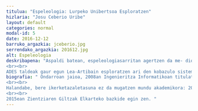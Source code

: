 ```yaml
---
titulua: "Espeleologia: Lurpeko Unibertsoa Esploratzen"
hizlaria: "Josu Ceberio Uribe"
layout: default
categories: normal
modal-id: 5
date: 2016-12-12
barruko_argazkia: jceberio.jpg
serrendako_argazkia: 201612.jpg
alt: Espeleologia
deskribapena: "Aspaldi batean, espeleologiasarritan agertzen da me- dioetan, paleolitoko aztarnategien aurkikuntzak direla medio, eta beste batzuetan zoritxarrez, istripuengatik. Baina gizartearen gehiengoak ordea ez daki jarduera es- peleologikoakzertan datzan. Hitzaldi honetan, ohiko galderetatik deretatik haratago joango gara, eta uraren higaduraren ondorioz, lurazpian sortu den eta esploratu barik dagoen unibertso honen berri emango dugu.
<br><br>
ADES taldeak gaur egun Lea-Artibain esploratzen ari den kobazulo sistema interesgarrienetako batetik hasiko gara: Galarregi-Urgitxi sistema hidrologikoa. Jarraian, euskal espeleologiaren historiak Torca del Carlista ospetsura era- mango gaitu: planetako gelarik ikusgarrienetako bat. Eta azkenik, Euskal Espeleo Elkargoa, Ilaminako Ateak leza mitikoan (Pirineoetan) egiten ari den puntako lanak azalduko ditugu. Batik bat, -1400m sakontzen duen leza honen azken 3D topografia erakutsiko dugu estreinako jendaurrean."
biografia: " Ondarroan jaioa, 2008an Ingenieritza Informatikoan titulatu zen EHUn eta 2014an doktorengo tesia irakurri zuen bertan. Ordutik, Lengoaia eta Sistema Informatikoen saileko irakaslea da Bilboko Ingenieritza Eskolan. Ikerkuntzari dagokionez, 15 artikulutik gora publikatu ditu konputazio ebolutiboko aldizkari eta kongresu ospetsuenetan.
<br><br>
Halandabe, bere ikerketazaletasuna ez da mugatzen mundu akademikora: 2010ean Gernikako ADES Espeleologia Elkartean sartu zen, eta ordundik, espeleologian dabil buru belarri. Batez ere, Lea-Artibai eta Busturialdeko koba eta lezeen esplorazio eta katalogazioan egin du lan. Beste espeleologiataldeekin izan dituen elkarlanek Euskal Herriko alderdi guztietara eraman dute lur azpiko sistemak esploratzera. Besteak beste, 2015 eta 2016an Euskal Espeleologoen Elkargoak Pirinioetan antolaturiko espedizioan ere hartu du parte.
<br><br>
2015ean Zientziaren Giltzak Elkarteko bazkide egin zen. "
---
```


